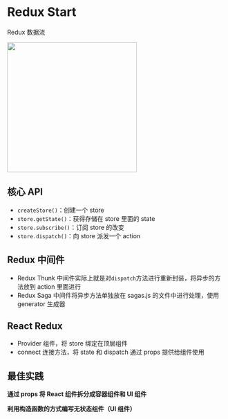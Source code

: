 # Redux Start

Redux 数据流

<img src="https://blog.gisspan.com/img/redux.gif" width="300">

## 核心 API

* `createStore()`：创建一个 store
* `store.getState()`：获得存储在 store 里面的 state
* `store.subscribe()`：订阅 store 的改变
* `store.dispatch()`：向 store 派发一个 action

## Redux 中间件

* Redux Thunk 中间件实际上就是对`dispatch`方法进行重新封装，将异步的方法放到 action 里面进行
* Redux Saga 中间件将异步方法单独放在 sagas.js 的文件中进行处理，使用 generator 生成器

## React Redux

* Provider 组件，将 store 绑定在顶层组件
* connect 连接方法，将 state 和 dispatch 通过 props 提供给组件使用

## 最佳实践

**通过 props 将 React 组件拆分成容器组件和 UI 组件**

**利用构造函数的方式编写无状态组件（UI 组件）**

